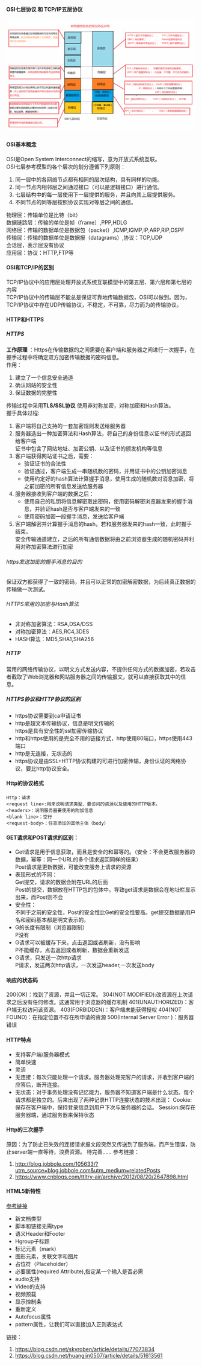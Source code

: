 



#### OSI七层协议 和 TCP/IP五层协议

![网络分层模型即各层对应哪些协议](img/网络分层模型即各层对应哪些协议.png)

#### OSI基本概念

OSI是Open System Interconnect的缩写，意为开放式系统互联。  
OSI七层参考模型的各个层次的划分遵循下列原则：  

1. 同一层中的各网络节点都有相同的层次结构，具有同样的功能。  
2. 同一节点内相邻层之间通过接口（可以是逻辑接口）进行通信。  
3. 七层结构中的每一层使用下一层提供的服务，并且向其上层提供服务。  
4. 不同节点的同等层按照协议实现对等层之间的通信。  

物理层：传输单位是比特（bit）  
数据链路层：传输的单位是帧（frame）,PPP,HDLG  
网络层：传输的数据单位是数据包（packet）,ICMP,IGMP,IP,ARP,RIP,OSPF  
传输层：传输的数据单位是数据报（datagrams）,协议：TCP,UDP  
会话层，表示层没有协议  
应用层：协议：HTTP,FTP等

#### OSI和TCP/IP的区别

TCP/IP协议中的应用层处理开放式系统互联模型中的第五层、第六层和第七层的内容  
TCP/IP协议中的传输层不能总是保证可靠地传输数据包，OSI可以做到。因为，TCP/IP协议中存在UDP传输协议，不稳定，不可靠，尽力而为的传输协议。

#### HTTP和HTTPS

##### HTTPS

**工作原理** ：Https在传输数据的之间需要在客户端和服务器之间进行一次握手，在握手过程中将确定双方加密传输数据的密码信息。  
作用：  
1. 建立了一个信息安全通道  
2. 确认网站的安全性
3. 保证数据的完整性


传输过程中采用**TLS/SSL协议** 使用非对称加密，对称加密和Hash算法。  
握手具体过程:  

1. 客户端将自己支持的一套加密规则发送给服务器  
2. 服务器选出一种加密算法和Hash算法，将自己的身份信息以证书的形式返回给客户端  
   证书中包含了网站地址、加密公钥、以及证书的颁发机构等信息
3. 客户端获得网站证书之后，需要：  
   - 验证证书的合法性
   - 验证通过，客户端生成一串随机数的密码，并用证书中的公钥加密消息
   - 使用约定好的hash算法计算握手消息，使用生成的随机数对消息加密，将之前加密的所有信息发送给服务器
4. 服务器接收到客户端的数据之后：  
   - 使用自己的私钥将信息解密取出密码，使用密码解密浏览器发来的握手消息，并验证hash是否与客户端发来的一致
   - 使用密码加密一段握手消息，发送给客户端
5. 客户端解密并计算握手消息的hash，若和服务器发来的hash一致，此时握手结束。  
   安全传输通道建立，之后的所有通信数据将由之前浏览器生成的随机密码并利用对称加密算法进行加密

###### https发送加密的握手消息的目的

保证双方都获得了一致的密码，并且可以正常的加密解密数据，为后续真正数据的传输做一次测试。

###### HTTPS常用的加密与Hash算法

- 非对称加密算法：RSA,DSA/DSS
- 对称加密算法：AES,RC4,3DES
- HASH算法：MD5,SHA1,SHA256

##### HTTP

常用的网络传输协议，以明文方式发送内容，不提供任何方式的数据加密，若攻击者截取了Web浏览器和网站服务器之间的传输报文，就可以直接获取其中的信息。

##### HTTPS协议和HTTP协议的区别

- https协议需要到ca申请证书
- http是超文本传输协议，信息是明文传输的  
  https是具有安全性的ssl加密传输协议
- http和https使用的是完全不用的链接方式，http使用80端口，https使用443端口
- http是无连接，无状态的
- https协议是由SSL+HTTP协议构建的可进行加密传输，身份认证的网络协议，要比http协议安全。

#### Http的协议格式

```
Http：请求
<request line>:用来说明请求类型、要访问的资源以及使用的HTTP版本。
<headers>：说明服务器要使用的附加信息
<blank line>：空行
<request-body>：任意添加的其他主体（body）
```

#### GET请求和POST请求的区别：

- Get请求是用于信息获取，而且是安全的和幂等的。（安全：不会更改服务器的数据，幂等：同一个URL的多个请求返回同样的结果）  
  Post请求是更新数据，可能改变服务上请求的资源
- 表现形式的不同：  
  Get提交，请求的数据会附在URL的后面  
  Post的提交，数据放在HTTP包的包体中。导致get请求是数据会在地址栏显示出来，而Post则不会
- 安全性：  
  不同于之前的安全性，Post的安全性比Get的安全性要高。get提交数据是用户名和密码基本都是明文表示的。
- G的长度有限制（浏览器限制）  
  P没有
- G请求可以被缓存下来，点击返回或者刷新，没有影响  
  P不能缓存，点击返回或者刷新，数据会重新发送
- G请求，只发送一次http请求  
  P请求，发送两次http请求，一次发送header,一次发送body

#### 响应的状态码

200(OK)：找到了资源，并且一切正常。
304(NOT MODIFIED):改资源在上次请求之后没有任何修改。这通常用于浏览器的缓存机制
401(UNAUTHORIZED)：客户端无权访问该资源。
403(FORBIDDEN)：客户端未能获得授权
404(NOT FOUND)：在指定位置不存在所申请的资源
500(Internal Server Error )：服务器错误

#### HTTP特点

- 支持客户端/服务器模式
- 简单快速
- 灵活
- 无连接：每次只能处理一个请求。服务器处理完客户的请求，并收到客户端的应答后，断开连接。
- 无状态：对于事务处理没有记忆能力，服务器不知道客户端是什么状态。每个请求都是独立的。后来出现了两种记录HTTP连接状态的技术出现：
  Cookie:保存在客户端中，保持登录信息到用户下次与服务器的会话。
  Session:保存在服务器端，通过服务器来保持状态

#### Http的三次握手

原因：为了防止已失效的连接请求报文段突然又传送到了服务端，而产生错误，防止server端一直等待，浪费资源。
待完善……
参考链接：

1.  http://blog.jobbole.com/105633/?utm_source=blog.jobbole.com&utm_medium=relatedPosts
2. https://www.cnblogs.com/ttltry-air/archive/2012/08/20/2647898.html

#### HTML5新特性

[参考链接](https://www.csdn.net/article/2012-02-21/312179)

- 新文档类型
- 脚本和链接无需type
- 语义Header和Footer
- Hgroup子标题
- 标记元素（mark）
- 图形元素，关联文字和图片
- 占位符（Placeholder）
- 必要属性(required Attribute),指定某一个输入是否必需
- audio支持
- Video的支持
- 视频预载
- 显示控制条
- 重新定义<samll>
- Autofocus属性
- pattern属性，让我们可以直接加入正则表达式





链接：

1. https://blog.csdn.net/skyroben/article/details/77073834
2. https://blog.csdn.net/huangjin0507/article/details/51613561